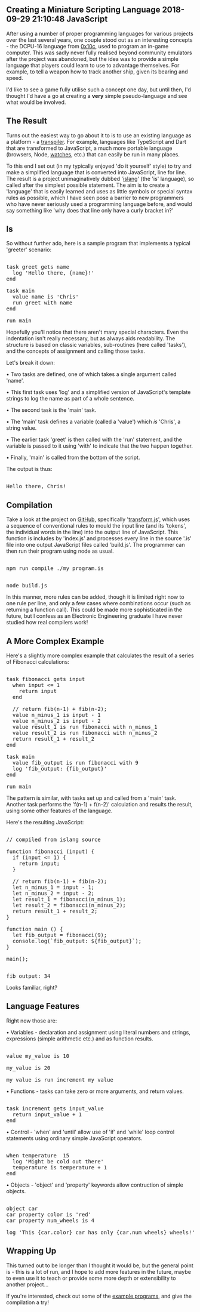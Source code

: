 Creating a Miniature Scripting Language
2018-09-29 21:10:48
JavaScript
---

After using a number of proper programming languages for various projects over the last several years, one couple stood out as an interesting concepts - the DCPU-16 language from <a href="https://en.wikipedia.org/wiki/0x10c">0x10c</a>, used to program an in-game computer. This was sadly never fully realised beyond community emulators after the project was abandoned, but the idea was to provide a simple language that players could learn to use to advantage themselves. For example, to tell a weapon how to track another ship, given its bearing and speed.

I'd like to see a game fully utilise such a concept one day, but until then, I'd thought I'd have a go at creating a <strong>very</strong> simple pseudo-language and see what would be involved.

## The Result

Turns out the easiest way to go about it to is to use an existing language as a platform - a <a href="https://en.wikipedia.org/wiki/Source-to-source_compiler">transpiler</a>. For example, languages like TypeScript and Dart that are transformed to JavaScript, a much more portable language (browsers, Node, <a href="https://pebble.github.io/rockyjs/">watches</a>, etc.) that can easily be run in many places.

To this end I set out (in my typically enjoyed 'do it yourself' style) to try and make a simplified language that is converted into JavaScript, line for line. The result is a project unimaginatively dubbed '<a href="https://github.com/C-D-Lewis/islang">islang</a>' (the 'is' language), so called after the simplest possible statement. The aim is to create a 'language' that is easily learned and uses as little symbols or special syntax rules as possible, which I have seen pose a barrier to new programmers who have never seriously used a programming language before, and would say something like 'why does that line only have a curly bracket in?'

## Is

So without further ado, here is a sample program that implements a typical 'greeter' scenario:

<pre><div class="code-block">
task greet gets name
  log 'Hello there, {name}!'
end

task main
  value name is 'Chris'
  run greet with name
end

run main
</div></pre>

Hopefully you'll notice that there aren't many special characters. Even the indentation isn't really necessary, but as always aids readability. The structure is based on classic variables, sub-routines (here called 'tasks'), and the concepts of assignment and calling those tasks.

Let's break it down:

 • Two tasks are defined, one of which takes a single argument called 'name'.

 • This first task uses 'log' and a simplified version of JavaScript's template strings to log the name as part of a whole sentence.

 • The second task is the 'main' task.

 • The 'main' task defines a variable (called a 'value') which <em>is</em> 'Chris', a string value.

 • The earlier task 'greet' is then called with the 'run' statement, and the variable is passed to it using 'with' to indicate that the two happen together.

 • Finally, 'main' is called from the bottom of the script.

The output is thus:

<pre><div class="code-block">
Hello there, Chris!
</div></pre>

## Compilation

Take a look at the project on <a href="https://github.com/C-D-Lewis/islang">GitHub</a>, specifically '<a href="https://github.com/C-D-Lewis/islang/blob/master/src/transform.js">transform.js</a>', which uses a sequence of conventional rules to mould the input line (and its 'tokens', the individual words in the line) into the output line of JavaScript. This function is includes by 'index.js' and processes every line in the source '.is' file into one output JavaScript files called 'build.js'. The programmer can then run their program using node as usual.

<pre><div class="code-block">
npm run compile ./my_program.is
</div></pre>

<pre><div class="code-block">
node build.js
</div></pre>

In this manner, more rules can be added, though it is limited right now to one rule per line, and only a few cases where combinations occur (such as returning a function call). This could be made more sophisticated in the future, but I confess as an Electronic Engineering graduate I have never studied how real compilers work!

## A More Complex Example

Here's a slightly more complex example that calculates the result of a series of Fibonacci calculations:

<pre><div class="code-block">
task fibonacci gets input
  when input <= 1
    return input
  end

  // return fib(n-1) + fib(n-2);
  value n_minus_1 is input - 1
  value n_minus_2 is input - 2
  value result_1 is run fibonacci with n_minus_1
  value result_2 is run fibonacci with n_minus_2
  return result_1 + result_2
end

task main
  value fib_output is run fibonacci with 9
  log 'fib_output: {fib_output}'
end

run main
</div></pre>

The pattern is similar, with tasks set up and called from a 'main' task. Another task performs the 'f(n-1) + f(n-2)' calculation and results the result, using some other features of the language.

Here's the resulting JavaScript:

<!-- language="js" -->
<pre><div class="code-block">
// compiled from islang source

function fibonacci (input) {
  if (input <= 1) {
    return input;
  }

  // return fib(n-1) + fib(n-2);
  let n_minus_1 = input - 1;
  let n_minus_2 = input - 2;
  let result_1 = fibonacci(n_minus_1);
  let result_2 = fibonacci(n_minus_2);
  return result_1 + result_2;
}

function main () {
  let fib_output = fibonacci(9);
  console.log(`fib_output: ${fib_output}`);
}

main();
</div></pre>

<pre><div class="code-block">
fib_output: 34
</div></pre>

Looks familiar, right?

## Language Features

Right now those are:

 • Variables - declaration and assignment using literal numbers and strings, expressions (simple arithmetic etc.) and as function results.

<pre><div class="code-block">
value my_value is 10

my_value is 20

my_value is run increment my_value
</div></pre>

 • Functions - tasks can take zero or more arguments, and return values.

<pre><div class="code-block">
task increment gets input_value
  return input_value + 1
end
</div></pre>

 • Control - 'when' and 'until' allow use of 'if' and 'while' loop control statements using ordinary simple JavaScript operators.

<pre><div class="code-block">
when temperature  15
  log 'Might be cold out there'
  temperature is temperature + 1
end
</div></pre>

 • Objects - 'object' and 'property' keywords allow contruction of simple objects.

<pre><div class="code-block">
object car
car property color is 'red'
car property num_wheels is 4

log 'This {car.color} car has only {car.num_wheels} wheels!'
</div></pre>

## Wrapping Up

This turned out to be longer than I thought it would be, but the general point is - this is a lot of run, and I hope to add more features in the future, maybe to even use it to teach or provide some more depth or extensibility to another project...

If you're interested, check out some of the <a href="https://github.com/C-D-Lewis/islang/tree/master/examples">example programs</a>, and give the compilation a try!
